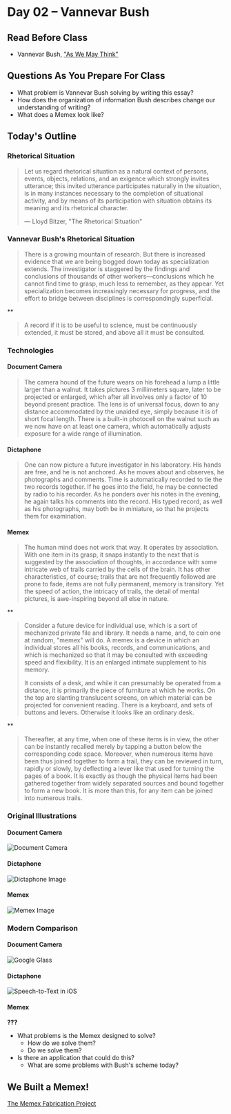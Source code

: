 # Day 02 – Vannevar Bush

## Read Before Class

* Vannevar Bush, ["As We May Think"](https://www.theatlantic.com/magazine/archive/1945/07/as-we-may-think/303881/)

## Questions As You Prepare For Class

* What problem is Vannevar Bush solving by writing this essay?
* How does the organization of information Bush describes change our understanding of writing?
* What does a Memex look like?

## Today's Outline

### Rhetorical Situation

> Let us regard rhetorical situation as a natural context of persons, events, objects, relations, and an exigence which strongly invites utterance; this invited utterance participates naturally in the situation, is in many instances necessary to the completion of situational activity, and by means of its participation with situation obtains its meaning and its rhetorical character.
>
> — Lloyd Bitzer, "The Rhetorical Situation"

### Vannevar Bush's Rhetorical Situation

> There is a growing mountain of research. But there is increased evidence that we are being bogged down today as specialization extends. The investigator is staggered by the findings and conclusions of thousands of other workers—conclusions which he cannot find time to grasp, much less to remember, as they appear. Yet specialization becomes increasingly necessary for progress, and the effort to bridge between disciplines is correspondingly superficial.

**

> A record if it is to be useful to science, must be continuously extended, it must be stored, and above all it must be consulted. 

### Technologies

#### Document Camera

> The camera hound of the future wears on his forehead a lump a little larger than a walnut. It takes pictures 3 millimeters square, later to be projected or enlarged, which after all involves only a factor of 10 beyond present practice. The lens is of universal focus, down to any distance accommodated by the unaided eye, simply because it is of short focal length. There is a built-in photocell on the walnut such as we now have on at least one camera, which automatically adjusts exposure for a wide range of illumination.

#### Dictaphone

> One can now picture a future investigator in his laboratory. His hands are free, and he is not anchored. As he moves about and observes, he photographs and comments. Time is automatically recorded to tie the two records together. If he goes into the field, he may be connected by radio to his recorder. As he ponders over his notes in the evening, he again talks his comments into the record. His typed record, as well as his photographs, may both be in miniature, so that he projects them for examination.

#### Memex

> The human mind does not work that way. It operates by association. With one item in its grasp, it snaps instantly to the next that is suggested by the association of thoughts, in accordance with some intricate web of trails carried by the cells of the brain. It has other characteristics, of course; trails that are not frequently followed are prone to fade, items are not fully permanent, memory is transitory. Yet the speed of action, the intricacy of trails, the detail of mental pictures, is awe-inspiring beyond all else in nature.

**

> Consider a future device for individual use, which is a sort of mechanized private file and library. It needs a name, and, to coin one at random, "memex" will do. A memex is a device in which an individual stores all his books, records, and communications, and which is mechanized so that it may be consulted with exceeding speed and flexibility. It is an enlarged intimate supplement to his memory.
> 
> It consists of a desk, and while it can presumably be operated from a distance, it is primarily the piece of furniture at which he works. On the top are slanting translucent screens, on which material can be projected for convenient reading. There is a keyboard, and sets of buttons and levers. Otherwise it looks like an ordinary desk.

**

> Thereafter, at any time, when one of these items is in view, the other can be instantly recalled merely by tapping a button below the corresponding code space. Moreover, when numerous items have been thus joined together to form a trail, they can be reviewed in turn, rapidly or slowly, by deflecting a lever like that used for turning the pages of a book. It is exactly as though the physical items had been gathered together from widely separated sources and bound together to form a new book. It is more than this, for any item can be joined into numerous trails. 

### Original Illustrations

#### Document Camera

![Document Camera](http://www.wired.com/images_blogs/beyond_the_beyond/2011/07/vannevarbush-cyclops1.jpg)

#### Dictaphone

![Dictaphone Image](http://kelty.org/or/classes/375/images/memex/secretary.jpg)

#### Memex

![Memex Image](http://www.brainpickings.org/wp-content/uploads/2012/10/memex.jpg)

### Modern Comparison

#### Document Camera

![Google Glass](http://cdn2.sbnation.com/assets/3921167/VRP_068_GoogleGlassDesign_v2.Still004-1024.jpg)

#### Dictaphone

![Speech-to-Text in iOS](https://www.tweaking4all.com/wp-content/uploads/2014/02/ios_voice_dictation.jpg)

#### Memex

**???**

* What problems is the Memex designed to solve?
	* How do we solve them?
	* Do we solve them?
* Is there an application that could do this?
	* What are some problems with Bush's scheme today?

## We Built a Memex!

[The Memex Fabrication Project](http://trevor.smith.name/memex/)